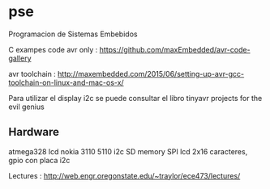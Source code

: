 # pse
Programacion de Sistemas Embebidos

C exampes code avr only : https://github.com/maxEmbedded/avr-code-gallery

avr toolchain : http://maxembedded.com/2015/06/setting-up-avr-gcc-toolchain-on-linux-and-mac-os-x/


Para utilizar el display i2c se puede consultar el libro tinyavr projects for the evil genius

Hardware
--------

atmega328
lcd nokia 3110 5110 i2c
SD memory SPI
lcd 2x16 caracteres, gpio con placa i2c



Lectures : 
http://web.engr.oregonstate.edu/~traylor/ece473/lectures/
